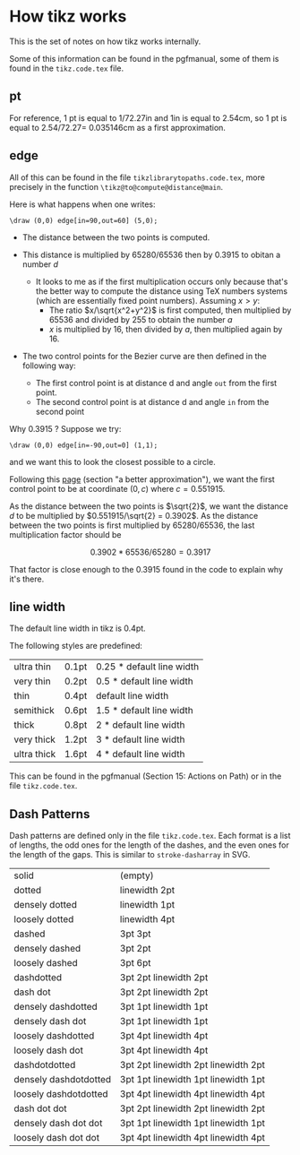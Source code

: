 # How tikz works

This is the set of notes on how tikz works internally.

Some of this information can be found in the pgfmanual, some of them is found in the `tikz.code.tex` file.

## pt

For reference, 1 pt is equal to 1/72.27in and 1in is equal to 2.54cm, so 1 pt is equal to 2.54/72.27= 0.035146cm  as a first approximation.

## edge

All of this can be found in the file `tikzlibrarytopaths.code.tex`, more precisely in the function `\tikz@to@compute@distance@main`.

Here is what happens when one writes:
```
\draw (0,0) edge[in=90,out=60] (5,0);
```

- The distance between the two points is computed.
- This distance is multiplied by 65280/65536 then by 0.3915 to obitan a number $d$
  - It looks to me as if the first multiplication occurs only because that's the better way to compute the distance using TeX numbers systems (which are essentially fixed point numbers). Assuming $x > y$:
    - The ratio $x/\sqrt{x^2+y^2}$ is first computed, then multiplied by 65536 and divided by $255$ to obtain the number $a$
	- $x$ is multiplied by 16, then divided by $a$, then multiplied again by $16$.
	
- The two control points for the Bezier curve are then defined in the following way:
  - The first control point is at distance d and angle `out` from the first point.
  - The second control point is at distance d and angle `in` from the second point
  

Why 0.3915 ?
Suppose we try:
```
\draw (0,0) edge[in=-90,out=0] (1,1);
```
and we want this to look the closest possible to a circle.

Following this [page](https://spencermortensen.com/articles/bezier-circle/) (section "a better approximation"), we want the first control point to be at coordinate $(0, c)$ where $c=0.551915$.

As the distance between the two points is $\sqrt{2}$, we want the distance $d$ to be multiplied by $0.551915/\sqrt{2} = 0.3902$.
As the distance between the two points is first multiplied by $65280/65536$, the last multiplication factor should be 

$$ 0.3902 * 65536/65280 = 0.3917 $$

That factor is close enough to the $0.3915$ found in the code to explain why it's there.





## line width

The default line width in tikz is 0.4pt.

The following styles are predefined:

|             |       |                           |
|-------------|-------|---------------------------|
| ultra thin  | 0.1pt | 0.25 * default line width |
| very thin   | 0.2pt | 0.5 * default line width  |
| thin        | 0.4pt | default line width        |
| semithick   | 0.6pt | 1.5 * default line width  |
| thick       | 0.8pt | 2 * default line width    |
| very thick  | 1.2pt | 3 * default line width    |
| ultra thick | 1.6pt | 4 * default line width    |


This can be found in the pgfmanual (Section 15: Actions on Path) or in the file `tikz.code.tex`.

## Dash Patterns

Dash patterns are defined only in the file `tikz.code.tex`. Each format is a list of lengths, the odd ones for the length of the dashes, and the even ones for the length of the gaps.
This is similar to `stroke-dasharray` in SVG.



|                       |                                     |
|-----------------------|-------------------------------------|
| solid                 | (empty)                             |
| dotted                | linewidth 2pt                       |
| densely dotted        | linewidth 1pt                       |
| loosely dotted        | linewidth 4pt                       |
| dashed                | 3pt 3pt                             |
| densely dashed        | 3pt 2pt                             |
| loosely dashed        | 3pt 6pt                             |
| dashdotted            | 3pt 2pt linewidth 2pt               |
| dash dot              | 3pt 2pt linewidth 2pt               |
| densely dashdotted    | 3pt 1pt linewidth 1pt               |
| densely dash dot      | 3pt 1pt linewidth 1pt               |
| loosely dashdotted    | 3pt 4pt linewidth 4pt               |
| loosely dash dot      | 3pt 4pt linewidth 4pt               |
| dashdotdotted         | 3pt 2pt linewidth 2pt linewidth 2pt |
| densely dashdotdotted | 3pt 1pt linewidth 1pt linewidth 1pt |
| loosely dashdotdotted | 3pt 4pt linewidth 4pt linewidth 4pt |
| dash dot dot          | 3pt 2pt linewidth 2pt linewidth 2pt |
| densely dash dot dot  | 3pt 1pt linewidth 1pt linewidth 1pt |
| loosely dash dot dot  | 3pt 4pt linewidth 4pt linewidth 4pt |

